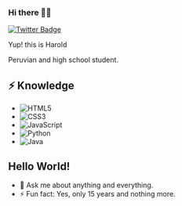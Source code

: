 ### Hi there 🐱‍👤

[![Twitter Badge](https://img.shields.io/badge/-@sebaasom-1ca0f1?style=flat-square&labelColor=1ca0f1&logo=twitter&logoColor=white&link=https://twitter.com/sebaasom)](https://twitter.com/sebaasom) 
<p>Yup! this is Harold <p>
<p>Peruvian and high school student. 
  
## ⚡ Knowledge
- ![HTML5](https://img.shields.io/badge/html5-%23E34F26.svg?style=for-the-badge&logo=html5&logoColor=white)
- ![CSS3](https://img.shields.io/badge/css3-%231572B6.svg?style=for-the-badge&logo=css3&logoColor=white)
- ![JavaScript](https://img.shields.io/badge/javascript-%23323330.svg?style=for-the-badge&logo=javascript&logoColor=%23F7DF1E)
- ![Python](https://img.shields.io/badge/python-3670A0?style=for-the-badge&logo=python&logoColor=ffdd54)
- ![Java](https://img.shields.io/badge/java-%23ED8B00.svg?style=for-the-badge&logo=java&logoColor=white)

## Hello World!
- 💬 Ask me about anything and everything.
- ⚡ Fun fact: Yes, only 15 years and nothing more.


